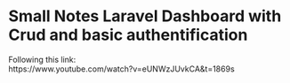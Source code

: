 <h1>Small Notes Laravel Dashboard with Crud and basic authentification </h1>
Following this link:<br>
<a>https://www.youtube.com/watch?v=eUNWzJUvkCA&t=1869s</a>
